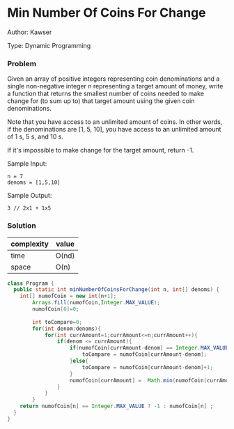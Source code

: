 # Min Number Of Coins For Change

Author: Kawser

Type: Dynamic Programming


### Problem
Given an array of positive integers representing coin denominations and a single non-negative integer n representing a target amount of money, 
write a function that returns the smallest number of coins needed to make change for (to sum up to) that target amount using the given coin denominations.

Note that you have access to an unlimited amount of coins. In other words, if the denominations are [1, 5, 10], 
you have access to an unlimited amount of 1 s, 5 s, and 10 s.

If it's impossible to make change for the target amount, return -1.

Sample Input:
```
n = 7
denoms = [1,5,10]
```
Sample Output:
``` 
3 // 2x1 + 1x5
```

### Solution

|complexity|value|
|----------|-----|
|time      |O(nd)|
|space     |O(n) | 
```java
class Program {
  public static int minNumberOfCoinsForChange(int n, int[] denoms) {
    int[] numofCoin = new int[n+1];
		Arrays.fill(numofCoin,Integer.MAX_VALUE);
		numofCoin[0]=0;
    
		int toCompare=0;
		for(int denom:denoms){
			for(int currAmount=1;currAmount<=n;currAmount++){
				if(denom <= currAmount){
					if(numofCoin[currAmount-denom] == Integer.MAX_VALUE){
						toCompare = numofCoin[currAmount-denom];
					}else{
						toCompare = numofCoin[currAmount-denom]+1;
					}
					numofCoin[currAmount] =  Math.min(numofCoin[currAmount], toCompare);
				}
			}
		}
    return numofCoin[n] == Integer.MAX_VALUE ? -1 : numofCoin[n] ;
  }
}

```
